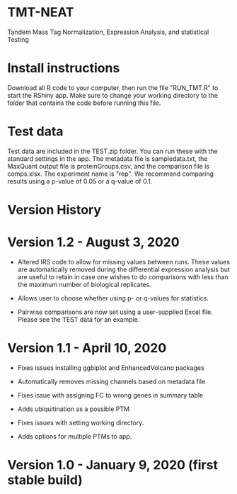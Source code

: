 # TMT-NEAT
Tandem Mass Tag Normalization, Expression Analysis, and statistical Testing

# Install instructions
Download all R code to your computer, then run the file "RUN_TMT.R" to start the RShiny app. Make sure to change your working directory to the folder that contains the code before running this file.

# Test data
Test data are included in the TEST.zip folder. You can run these with the standard settings in the app. The metadata file is sampledata.txt, the MaxQuant output file is proteinGroups.csv, and the comparison file is comps.xlsx. The experiment name is "rep". We recommend comparing results using a p-value of 0.05 or a q-value of 0.1.

# Version History

# Version 1.2 - August 3, 2020

- Altered IRS code to allow for missing values between runs. These values are automatically removed during the differential expression analysis but are useful to retain in case one wishes to do comparisons with less than the maximum number of biological replicates.

- Allows user to choose whether using p- or q-values for statistics.

- Pairwise comparisons are now set using a user-supplied Excel file. Please see the TEST data for an example.

# Version 1.1 - April 10, 2020 

- Fixes issues installing ggbiplot and EnhancedVolcano packages

- Automatically removes missing channels based on metadata file

- Fixes issue with assigning FC to wrong genes in summary table

- Adds ubiquitination as a possible PTM

- Fixes issues with setting working directory.

- Adds options for multiple PTMs to app.


# Version 1.0 - January 9, 2020 (first stable build)
